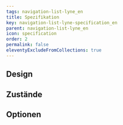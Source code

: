 ```yaml
---
tags: navigation-list-lyne_en
title: Spezifikation
key: navigation-list-lyne-specification_en
parent: navigation-list-lyne_en
icon: specification
order: 2
permalink: false
eleventyExcludeFromCollections: true
---
```


## Design 

## Zustände

## Optionen


